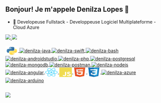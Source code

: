 ## Bonjour! Je m'appele Denilza Lopes 👋

- 🔭 Developeuse Fullstack - Developpeuse Logiciel Multiplateforme - Cloud Azure

<div>
  <a href="https://https://github.com/denilzalopes/">
    <img height="180em" src="https://github-readme-stats.vercel.app/api?username=denilzalopes&show_icon=true&theme=dracula&include_all_commits=true&count_private=true"/>
    <img height="180em" src="https://github-readme-stats.vercel.app/api/top-langs/?username=denilzalopes&layout=compact&langs_count=16&theme=dracula"/>
</div>
<div style="display: inline_block"><br>
  
  <img align="center" alt="denilza-python" height="30" width="40" src="https://raw.githubusercontent.com/devicons/devicon/master/icons/python/python-original.svg"> 
  <img align="center" alt="denilza-java" height="30" width="40" src="https://cdn.jsdelivr.net/gh/devicons/devicon@latest/icons/java/java-original.svg" />
  <img align="center" alt="denilza-swift" height="30" width="40" src="https://cdn.jsdelivr.net/gh/devicons/devicon@latest/icons/swift/swift-original.svg" />
  <img align="center" alt="denilza-bash" height="30" width="40" src="https://cdn.jsdelivr.net/gh/devicons/devicon@latest/icons/bash/bash-original.svg" />
  <img align="center" alt="denilza-androidstudio" height="30" width="40" src="https://cdn.jsdelivr.net/gh/devicons/devicon@latest/icons/androidstudio/androidstudio-original.svg" />
  <img align="center" alt="denilza-php" height="30" width="40" src="https://cdn.jsdelivr.net/gh/devicons/devicon@latest/icons/php/php-plain.svg" />
  
  <img align="center" alt="denilza-postgresql" height="30" width="40" src="https://cdn.jsdelivr.net/gh/devicons/devicon@latest/icons/postgresql/postgresql-original-wordmark.svg" />
  <img align="center" alt="denilza-mongodb" height="30" width="40" src="https://cdn.jsdelivr.net/gh/devicons/devicon@latest/icons/mongodb/mongodb-original.svg" />
  <img align="center" alt="denilza-postman" height="30" width="40" src="https://cdn.jsdelivr.net/gh/devicons/devicon@latest/icons/postman/postman-original.svg" />

  <img align="center" alt="denilza-nodejs" height="30" width="40" src="https://cdn.jsdelivr.net/gh/devicons/devicon@latest/icons/nodejs/nodejs-original.svg" />  
  <img align="center" alt="denilza-angular" height="30" width="40" src="https://cdn.jsdelivr.net/gh/devicons/devicon@latest/icons/angular/angular-original.svg" />
  <img align="center" alt="denilza-React" height="30" width="40" src="https://raw.githubusercontent.com/devicons/devicon/master/icons/react/react-original.svg">
  <img align="center" alt="denilza-Js" height="30" width="40" src="https://raw.githubusercontent.com/devicons/devicon/master/icons/javascript/javascript-plain.svg">
  <img align="center" alt="denilza-HTML" height="30" width="40" src="https://raw.githubusercontent.com/devicons/devicon/master/icons/html5/html5-original.svg">
  <img align="center" alt="denilza-CSS" height="30" width="40" src="https://raw.githubusercontent.com/devicons/devicon/master/icons/css3/css3-original.svg">
          
  <img align="center" alt="denilza-azure" height="30" width="40" src="https://cdn.jsdelivr.net/gh/devicons/devicon@latest/icons/azure/azure-original.svg" />
  <img align="center" alt="denilza-arduino" height="30" width="40" src="https://cdn.jsdelivr.net/gh/devicons/devicon@latest/icons/arduino/arduino-original-wordmark.svg" />
</div>

##
<div>
  <a href="https://www.linkedin.com/in/denilza-l-61632a90/" target="_blank"><img src="https://img.shields.io/badge/-LinkedIn-%230077B5?style=for-the-badge&logo=linkedin&logoColor=white" target="_blank"></a> 
</div>

